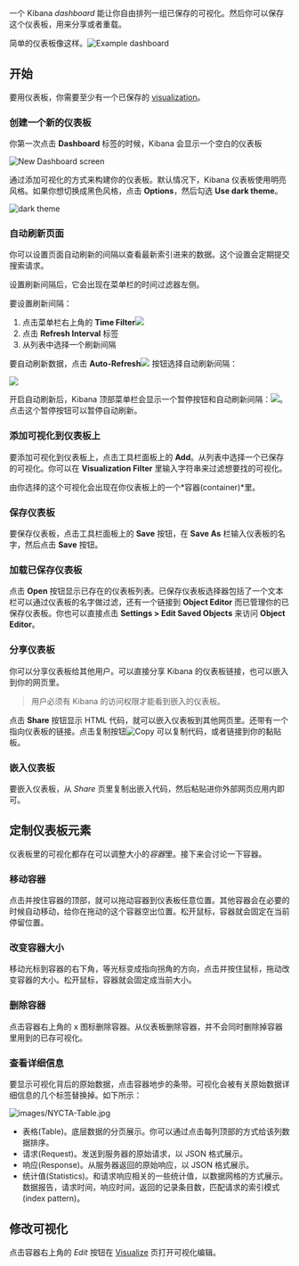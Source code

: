 一个 Kibana *dashboard* 能让你自由排列一组已保存的可视化。然后你可以保存这个仪表板，用来分享或者重载。

简单的仪表板像这样。![Example dashboard](https://www.elastic.co/guide/en/kibana/current/images/tutorial-dashboard.png)

## 开始

要用仪表板，你需要至少有一个已保存的 [visualization](http://www.elastic.co/guide/en/kibana/current/visualize.html)。

### 创建一个新的仪表板

你第一次点击 **Dashboard** 标签的时候，Kibana 会显示一个空白的仪表板

![New Dashboard screen](http://www.elastic.co/guide/en/kibana/current/images/NewDashboard.jpg)

通过添加可视化的方式来构建你的仪表板。默认情况下，Kibana 仪表板使用明亮风格。如果你想切换成黑色风格，点击 **Options**，然后勾选 **Use dark theme**。

![dark theme](https://www.elastic.co/guide/en/kibana/current/images/darktheme.png)

### 自动刷新页面

你可以设置页面自动刷新的间隔以查看最新索引进来的数据。这个设置会定期提交搜索请求。

设置刷新间隔后，它会出现在菜单栏的时间过滤器左侧。

要设置刷新间隔：

1. 点击菜单栏右上角的 **Time Filter**![](https://www.elastic.co/guide/en/kibana/current/images/TimeFilter.jpg)
2. 点击 **Refresh Interval** 标签
3. 从列表中选择一个刷新间隔

要自动刷新数据，点击 **Auto-Refresh**![](https://www.elastic.co/guide/en/kibana/current/images/autorefresh.png) 按钮选择自动刷新间隔：

![](https://www.elastic.co/guide/en/kibana/current/images/autorefresh-intervals.png)

开启自动刷新后，Kibana 顶部菜单栏会显示一个暂停按钮和自动刷新间隔：![](https://www.elastic.co/guide/en/kibana/current/images/autorefresh-pause.png)。点击这个暂停按钮可以暂停自动刷新。

### 添加可视化到仪表板上

要添加可视化到仪表板上，点击工具栏面板上的 **Add**。从列表中选择一个已保存的可视化。你可以在 **Visualization Filter** 里输入字符串来过滤想要找的可视化。

由你选择的这个可视化会出现在你仪表板上的一个*容器(container)*里。

### 保存仪表板

要保存仪表板，点击工具栏面板上的 **Save** 按钮，在 **Save As** 栏输入仪表板的名字，然后点击 **Save** 按钮。

### 加载已保存仪表板

点击 **Open** 按钮显示已存在的仪表板列表。已保存仪表板选择器包括了一个文本栏可以通过仪表板的名字做过滤，还有一个链接到 **Object Editor** 而已管理你的已保存仪表板。你也可以直接点击 **Settings > Edit Saved Objects** 来访问 **Object Editor**。

### 分享仪表板

你可以分享仪表板给其他用户。可以直接分享 Kibana 的仪表板链接，也可以嵌入到你的网页里。

> 用户必须有 Kibana 的访问权限才能看到嵌入的仪表板。

点击 **Share** 按钮显示 HTML 代码，就可以嵌入仪表板到其他网页里。还带有一个指向仪表板的链接。点击复制按钮![Copy](http://www.elastic.co/guide/en/kibana/current/images/Clipboard.png) 可以复制代码，或者链接到你的黏贴板。

### 嵌入仪表板

要嵌入仪表板，从 *Share* 页里复制出嵌入代码，然后粘贴进你外部网页应用内即可。

## 定制仪表板元素

仪表板里的可视化都存在可以调整大小的*容器*里。接下来会讨论一下容器。

### 移动容器

点击并按住容器的顶部，就可以拖动容器到仪表板任意位置。其他容器会在必要的时候自动移动，给你在拖动的这个容器空出位置。松开鼠标，容器就会固定在当前停留位置。

### 改变容器大小

移动光标到容器的右下角，等光标变成指向拐角的方向，点击并按住鼠标，拖动改变容器的大小。松开鼠标，容器就会固定成当前大小。

### 删除容器

点击容器右上角的 x 图标删除容器。从仪表板删除容器，并不会同时删除掉容器里用到的已存可视化。

### 查看详细信息

要显示可视化背后的原始数据，点击容器地步的条带。可视化会被有关原始数据详细信息的几个标签替换掉。如下所示：

![images/NYCTA-Table.jpg](http://www.elastic.co/guide/en/kibana/current/images/NYCTA-Table.jpg)

* 表格(Table)。底层数据的分页展示。你可以通过点击每列顶部的方式给该列数据排序。
* 请求(Request)。发送到服务器的原始请求，以 JSON 格式展示。
* 响应(Response)。从服务器返回的原始响应，以 JSON 格式展示。
* 统计值(Statistics)。和请求响应相关的一些统计值，以数据网格的方式展示。数据报告，请求时间，响应时间，返回的记录条目数，匹配请求的索引模式(index pattern)。

## 修改可视化

点击容器右上角的 *Edit* 按钮在 [Visualize](./visualize.md) 页打开可视化编辑。
